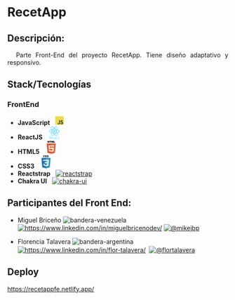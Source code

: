 # **RecetApp**

## **Descripción:**
<p align="justify">&nbsp;&nbsp;Parte Front-End del proyecto RecetApp. Tiene diseño adaptativo y responsivo.</p>

## **Stack/Tecnologías**

### **FrontEnd**
* **JavaScript** &nbsp; <a href="https://developer.mozilla.org/en-US/docs/Web/JavaScript" rel="nofollow"> <img src="https://raw.githubusercontent.com/devicons/devicon/master/icons/javascript/javascript-original.svg" alt="javascript" width="20" height="20" style="max-width: 100%;"> </a>
* **ReactJS** &nbsp; <a href="https://reactjs.org/" rel="nofollow"> <img src="https://raw.githubusercontent.com/devicons/devicon/master/icons/react/react-original-wordmark.svg" alt="reactjs" width="30" height="30" style="max-width: 100%;"> </a>
* **HTML5** &nbsp; <a href="https://www.w3.org/html/" rel="nofollow"> <img src="https://raw.githubusercontent.com/devicons/devicon/master/icons/html5/html5-original-wordmark.svg" alt="html5" width="30" height="30" style="max-width: 100%;"> </a>
* **CSS3** &nbsp; <a href="https://www.w3schools.com/css/" rel="nofollow"> <img src="https://raw.githubusercontent.com/devicons/devicon/master/icons/css3/css3-original-wordmark.svg" alt="css3" width="30" height="30" style="max-width: 100%;"> </a>
* **Reactstrap** &nbsp; <a href="https://reactstrap.github.io/?path=/story/home-installation--page" rel="nofollow"> <img src="https://avatars.githubusercontent.com/u/17580417?s=200&v=4" alt="reactstrap" width="30" height="30" style="max-width: 100%;"> </a>
* **Chakra UI** &nbsp; <a href="https://chakra-ui.com/" rel="nofollow"> <img src="https://bestofjs.org/logos/chakra-ui.dark.svg" alt="chakra-ui" width="20" height="20" style="max-width: 100%;"> </a>

## **Participantes del Front End:**

* Miguel Briceño <img alt='bandera-venezuela' src='https://upload.wikimedia.org/wikipedia/commons/0/06/Flag_of_Venezuela.svg' width="15" height="10" style="max-width: 100%;" /> <br>
<a href="https://www.linkedin.com/in/miguelbricenodev/" rel="nofollow"><img align="center" src="https://raw.githubusercontent.com/rahuldkjain/github-profile-readme-generator/master/src/images/icons/Social/linked-in-alt.svg" alt="https://www.linkedin.com/in/miguelbricenodev/" height="20" width="20" style="max-width: 100%;"></a>&nbsp;<a href="https://github.com/mikejbp" rel="nofollow"><img align="center" src="https://animejs.com/documentation/assets/img/icons/icon-github.svg" alt="@mikejbp" height="30" width="30" style="max-width: 100%;"></a>

* Florencia Talavera <img alt='bandera-argentina' src='https://upload.wikimedia.org/wikipedia/commons/thumb/1/1a/Flag_of_Argentina.svg/800px-Flag_of_Argentina.svg.png?20120912082242' width="15" height="10" style="max-width: 100%;" /> <br>
<a href="https://www.linkedin.com/in/flor-talavera/" rel="nofollow"><img align="center" src="https://raw.githubusercontent.com/rahuldkjain/github-profile-readme-generator/master/src/images/icons/Social/linked-in-alt.svg" alt="https://www.linkedin.com/in/flor-talavera/" height="20" width="20" style="max-width: 100%;"></a>
&nbsp;<a href="https://github.com/flortalavera" rel="nofollow"><img align="center" src="https://animejs.com/documentation/assets/img/icons/icon-github.svg" alt="@flortalavera" height="30" width="30" style="max-width: 100%;"></a>

## **Deploy**<br>
https://recetappfe.netlify.app/
